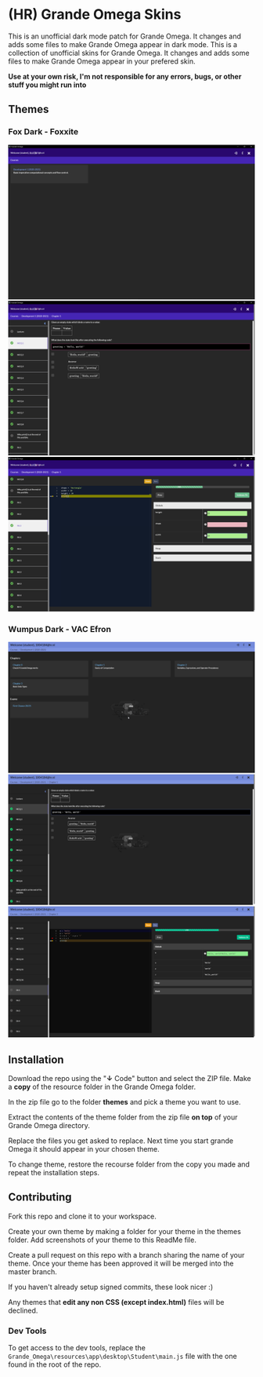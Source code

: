 <!-- @format -->

# (HR) Grande Omega Skins

This is an unofficial dark mode patch for Grande Omega. It changes and adds some files to make Grande Omega appear in dark mode.
This is a collection of unofficial skins for Grande Omega. It changes and adds some files to make Grande Omega appear in your prefered skin.

**Use at your own risk, I'm not responsible for any errors, bugs, or other stuff you might run into**

## Themes

### Fox Dark - Foxxite

![](themes/fox-dark/screenshots/1.png)
![](themes/fox-dark/screenshots/2.png)
![](themes/fox-dark/screenshots/3.png)

### Wumpus Dark - VAC Efron
![](themes/wumpus-dark/screenshots/1.gif)
![](themes/wumpus-dark/screenshots/2.png)
![](themes/wumpus-dark/screenshots/3.png)

## Installation

Download the repo using the "**↓** Code" button and select the ZIP file.
Make a **copy** of the resource folder in the Grande Omega folder.

In the zip file go to the folder **themes** and pick a theme you want to use.

Extract the contents of the theme folder from the zip file **on top** of your Grande Omega directory.

Replace the files you get asked to replace.
Next time you start grande Omega it should appear in your chosen theme.

To change theme, restore the recourse folder from the copy you made and repeat the installation steps.

## Contributing

Fork this repo and clone it to your workspace.

Create your own theme by making a folder for your theme in the themes folder.
Add screenshots of your theme to this ReadMe file.

Create a pull request on this repo with a branch sharing the name of your theme.
Once your theme has been approved it will be merged into the master branch.

If you haven't already setup signed commits, these look nicer :)

Any themes that **edit any non CSS (except index.html)** files will be declined.

### Dev Tools

To get access to the dev tools, replace the `Grande_Omega\resources\app\desktop\Student\main.js` file with the one found in the root of the repo.
